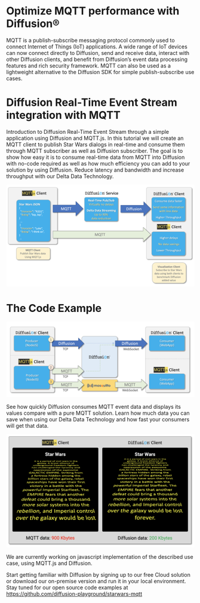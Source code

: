 # Optimize MQTT performance with Diffusion®

MQTT is a publish-subscribe messaging protocol commonly used to connect Internet of Things (IoT) applications. A wide range of IoT devices can now connect directly to Diffusion, send and receive data, interact with other Diffusion clients, and benefit from Diffusion’s event data processing features and rich security framework. MQTT can also be used as a lightweight alternative to the Diffusion SDK for simple publish-subscribe use cases.

# Diffusion Real-Time Event Stream integration with MQTT
Introduction to Diffusion Real-Time Event Stream through a simple application using Diffusion and MQTT.js.  In this tutorial we will create an MQTT client to publish Star Wars dialogs in real-time and consume them through MQTT subscriber as well as Diffusion subscriber.  The goal is to show how easy it is to consume real-time data from MQTT into Diffusion with no-code required as well as how much efficiency you can add to your solution by using Diffusion. Reduce latency and bandwidth and increase throughput with our Delta Data Technology.


![](https://raw.githubusercontent.com/diffusion-playground/starwars-mqtt/master/images/mqtt_uc_diagram.png)

# The Code Example
![](./javascript/images/starwars_diagram.png)

See how quickly Diffusion consumes MQTT event data and displays its values compare with a pure MQTT solution. Learn how much data you can save when using our Delta Data Technology and how fast your consumers will get that data.

![](https://raw.githubusercontent.com/diffusion-playground/starwars-mqtt/master/images/mqtt_mockup.png)

We are currently working on javascript implementation of the described use case, using MQTT.js  and Diffusion.

Start getting familiar with Diffusion by signing up to our free Cloud solution or download our on-premise version and run it in your local environment.
Stay tuned for our open source code examples at https://github.com/diffusion-playground/starwars-mqtt
